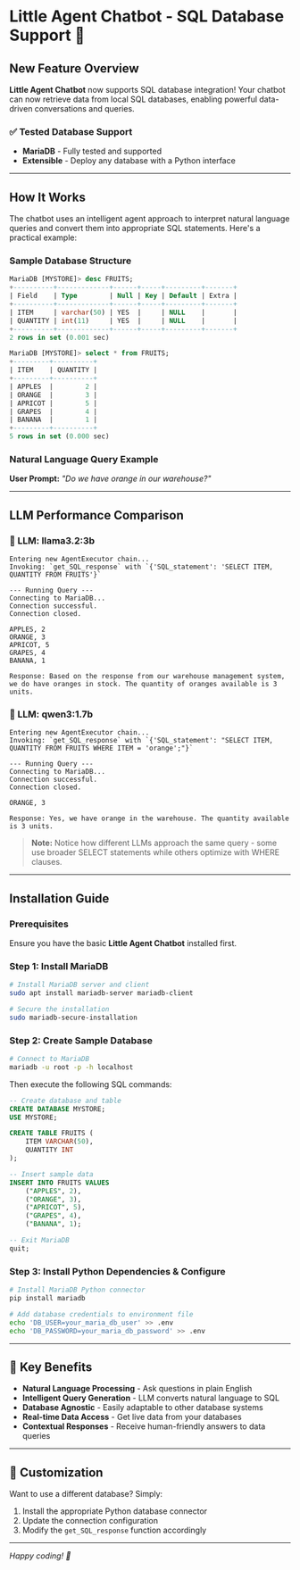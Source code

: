 # Little Agent Chatbot - SQL Database Support 🚀

## New Feature Overview

**Little Agent Chatbot** now supports SQL database integration! Your chatbot can now retrieve data from local SQL databases, enabling powerful data-driven conversations and queries.

### ✅ Tested Database Support
- **MariaDB** - Fully tested and supported
- **Extensible** - Deploy any database with a Python interface

---

## How It Works

The chatbot uses an intelligent agent approach to interpret natural language queries and convert them into appropriate SQL statements. Here's a practical example:

### Sample Database Structure

```sql
MariaDB [MYSTORE]> desc FRUITS;
+----------+-------------+------+-----+---------+-------+
| Field    | Type        | Null | Key | Default | Extra |
+----------+-------------+------+-----+---------+-------+
| ITEM     | varchar(50) | YES  |     | NULL    |       |
| QUANTITY | int(11)     | YES  |     | NULL    |       |
+----------+-------------+------+-----+---------+-------+
2 rows in set (0.001 sec)

MariaDB [MYSTORE]> select * from FRUITS;
+---------+----------+
| ITEM    | QUANTITY |
+---------+----------+
| APPLES  |        2 |
| ORANGE  |        3 |
| APRICOT |        5 |
| GRAPES  |        4 |
| BANANA  |        1 |
+---------+----------+
5 rows in set (0.000 sec)
```

### Natural Language Query Example

**User Prompt:** *"Do we have orange in our warehouse?"*

---

## LLM Performance Comparison

### 🦙 LLM: llama3.2:3b

```
Entering new AgentExecutor chain...
Invoking: `get_SQL_response` with `{'SQL_statement': 'SELECT ITEM, QUANTITY FROM FRUITS'}`

--- Running Query ---
Connecting to MariaDB...
Connection successful.
Connection closed.

APPLES, 2
ORANGE, 3
APRICOT, 5
GRAPES, 4
BANANA, 1

Response: Based on the response from our warehouse management system, we do have oranges in stock. The quantity of oranges available is 3 units.
```

### 🤖 LLM: qwen3:1.7b

```
Entering new AgentExecutor chain...
Invoking: `get_SQL_response` with `{'SQL_statement': "SELECT ITEM, QUANTITY FROM FRUITS WHERE ITEM = 'orange';"}`

--- Running Query ---
Connecting to MariaDB...
Connection successful.
Connection closed.

ORANGE, 3

Response: Yes, we have orange in the warehouse. The quantity available is 3 units.
```

> **Note:** Notice how different LLMs approach the same query - some use broader SELECT statements while others optimize with WHERE clauses.

---

## Installation Guide

### Prerequisites
Ensure you have the basic **Little Agent Chatbot** installed first.

### Step 1: Install MariaDB

```bash
# Install MariaDB server and client
sudo apt install mariadb-server mariadb-client

# Secure the installation
sudo mariadb-secure-installation
```

### Step 2: Create Sample Database

```bash
# Connect to MariaDB
mariadb -u root -p -h localhost
```

Then execute the following SQL commands:

```sql
-- Create database and table
CREATE DATABASE MYSTORE;
USE MYSTORE;

CREATE TABLE FRUITS (
    ITEM VARCHAR(50),
    QUANTITY INT
);

-- Insert sample data
INSERT INTO FRUITS VALUES 
    ("APPLES", 2),
    ("ORANGE", 3),
    ("APRICOT", 5),
    ("GRAPES", 4),
    ("BANANA", 1);

-- Exit MariaDB
quit;
```

### Step 3: Install Python Dependencies & Configure

```bash
# Install MariaDB Python connector
pip install mariadb

# Add database credentials to environment file
echo 'DB_USER=your_maria_db_user' >> .env
echo 'DB_PASSWORD=your_maria_db_password' >> .env
```

---

## 🎯 Key Benefits

- **Natural Language Processing** - Ask questions in plain English
- **Intelligent Query Generation** - LLM converts natural language to SQL
- **Database Agnostic** - Easily adaptable to other database systems
- **Real-time Data Access** - Get live data from your databases
- **Contextual Responses** - Receive human-friendly answers to data queries

---

## 🔧 Customization

Want to use a different database? Simply:

1. Install the appropriate Python database connector
2. Update the connection configuration
3. Modify the `get_SQL_response` function accordingly

---

*Happy coding! 🚀*